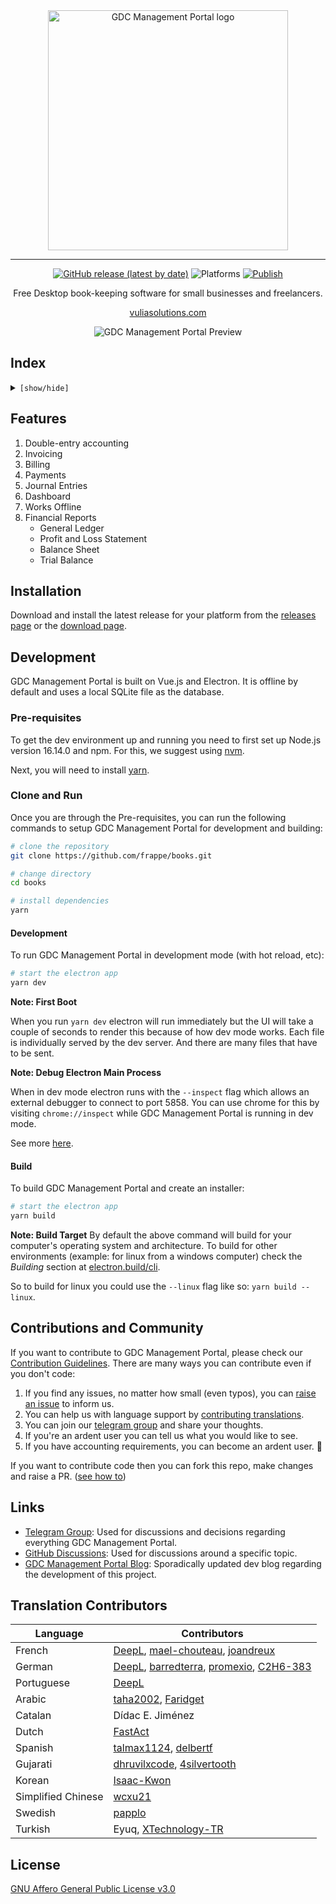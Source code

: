 <div align="center" markdown="1">

<img src="https://user-images.githubusercontent.com/29507195/207267672-d422db6c-d89a-4bbe-9822-468a55c15053.png" alt="GDC Management Portal logo" width="384"/>

---

[![GitHub release (latest by date)](https://img.shields.io/github/v/release/dvoso/books)](https://github.com/dvoso/books/releases)
![Platforms](https://img.shields.io/badge/platform-mac%2C%20windows%2C%20linux-yellowgreen)
[![Publish](https://github.com/frappe/books/actions/workflows/publish.yml/badge.svg)](https://github.com/dvoso/books/actions/workflows/publish.yml)

Free Desktop book-keeping software for small businesses and freelancers.

[vuliasolutions.com](https://vuliasolutions.com/)

<img src="https://user-images.githubusercontent.com/29507195/207267857-4ae48890-3fb2-4046-80cf-3256b46c72a0.png" alt="GDC Management Portal Preview"/>

</div>

## Index

<details>
<summary><code>[show/hide]</code></summary>

1. [Features](#features)
2. [Installation](#installation)
3. [Development](#development)
4. [Contributions and Community](#contributions-and-community)
5. [Links](#links)
6. [Translation Contributors](#translation-contributors)
7. [License](#license)

</details>

## Features

1. Double-entry accounting
1. Invoicing
1. Billing
1. Payments
1. Journal Entries
1. Dashboard
1. Works Offline
1. Financial Reports
   - General Ledger
   - Profit and Loss Statement
   - Balance Sheet
   - Trial Balance

## Installation

Download and install the latest release for your platform from the [releases
page](https://github.com/frappe/books/releases) or the [download
page](https://frappebooks.com/download).

## Development

GDC Management Portal is built on Vue.js and Electron. It is offline by default and uses
a local SQLite file as the database.

### Pre-requisites

To get the dev environment up and running you need to first set up Node.js version
16.14.0 and npm. For this, we suggest using
[nvm](https://github.com/nvm-sh/nvm#installing-and-updating).

Next, you will need to install [yarn](https://classic.yarnpkg.com/lang/en/docs/install/#mac-stable).

### Clone and Run

Once you are through the Pre-requisites, you can run the following commands to
setup GDC Management Portal for development and building:

```bash
# clone the repository
git clone https://github.com/frappe/books.git

# change directory
cd books

# install dependencies
yarn
```

#### Development

To run GDC Management Portal in development mode (with hot reload, etc):

```bash
# start the electron app
yarn dev
```

**Note: First Boot**

When you run `yarn dev` electron will run immediately but the UI will take a
couple of seconds to render this because of how dev mode works. Each file is
individually served by the dev server. And there are many files that have to be
sent.

**Note: Debug Electron Main Process**

When in dev mode electron runs with the `--inspect` flag which allows an
external debugger to connect to port 5858. You can use chrome for this by
visiting `chrome://inspect` while GDC Management Portal is running in dev mode.

See more [here](https://www.electronjs.org/docs/latest/tutorial/debugging-main-process#external-debuggers).

#### Build

To build GDC Management Portal and create an installer:

```bash
# start the electron app
yarn build
```

**Note: Build Target**
By default the above command will build for your computer's operating system and
architecture. To build for other environments (example: for linux from a windows
computer) check the _Building_ section at
[electron.build/cli](https://www.electron.build/cli).

So to build for linux you could use the `--linux` flag like so: `yarn build --linux`.

## Contributions and Community

If you want to contribute to GDC Management Portal, please check our [Contribution Guidelines](https://github.com/frappe/books/blob/master/.github/CONTRIBUTING.md). There are many ways you can contribute even if you don't code:

1. If you find any issues, no matter how small (even typos), you can [raise an issue](https://github.com/frappe/books/issues/new) to inform us.
2. You can help us with language support by [contributing translations](https://github.com/frappe/books/wiki/Contributing-Translations).
3. You can join our [telegram group](https://t.me/frappebooks) and share your thoughts.
4. If you're an ardent user you can tell us what you would like to see.
5. If you have accounting requirements, you can become an ardent user. 🙂

If you want to contribute code then you can fork this repo, make changes and raise a PR. ([see how to](https://docs.github.com/en/pull-requests/collaborating-with-pull-requests/proposing-changes-to-your-work-with-pull-requests/creating-a-pull-request-from-a-fork))

## Links

- [Telegram Group](https://t.me/frappebooks): Used for discussions and decisions regarding everything GDC Management Portal.
- [GitHub Discussions](https://github.com/frappe/books/discussions): Used for discussions around a specific topic.
- [GDC Management Portal Blog](https://tech.frappebooks.com/): Sporadically updated dev blog regarding the development of this project.

## Translation Contributors

| Language           | Contributors                                                                                                                                                     |
| ------------------ | ---------------------------------------------------------------------------------------------------------------------------------------------------------------- |
| French             | [DeepL](https://www.deepl.com/), [mael-chouteau](https://github.com/mael-chouteau), [joandreux](https://github.com/joandreux)                                    |
| German             | [DeepL](https://www.deepl.com/), [barredterra](https://github.com/barredterra), [promexio](https://github.com/promexio), [C2H6-383](https://github.com/C2H6-383) |
| Portuguese         | [DeepL](https://www.deepl.com/)                                                                                                                                  |
| Arabic             | [taha2002](https://github.com/taha2002), [Faridget](https://github.com/faridget)                                                                                 |
| Catalan            | Dídac E. Jiménez                                                                                                                                                 |
| Dutch              | [FastAct](https://github.com/FastAct)                                                                                                                            |
| Spanish            | [talmax1124](https://github.com/talmax1124), [delbertf](https://github.com/delbertf)                                                                             |
| Gujarati           | [dhruvilxcode](https://github.com/dhruvilxcode), [4silvertooth](https://github.com/4silvertooth)                                                                 |
| Korean             | [Isaac-Kwon](https://github.com/Isaac-Kwon)                                                                                                                      |
| Simplified Chinese | [wcxu21](https://github.com/wcxu21)                                                                                                                              |
| Swedish            | [papplo](https://github.com/papplo)                                                                                                                              |
| Turkish            | Eyuq, [XTechnology-TR](https://github.com/XTechnology-TR)                                                                                                        |

## License

[GNU Affero General Public License v3.0](LICENSE)
